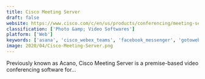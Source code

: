 ```yaml
---
title: Cisco Meeting Server
draft: false 
website: https://www.cisco.com/c/en/us/products/conferencing/meeting-server/index.html
classification: ['Photo &amp; Video Softwares']
platform: ['Web']
keywords: ['asana', 'cisco_webex_teams', 'facebook_messenger', 'gotowebinar', 'gotalk', 'houseparty', 'jitsi', 'on24', 'online_video_call', 'openmeetings', 'rhub_turbomeeting', 'rambox', 'signal', 'skype_meetings', 'theone', 'thirdlane_connect', 'uberconference', 'wire', 'zoom', 'appear.in', 'join.me']
image: 2020/04/Cisco-Meeting-Server.png
---
```

Previously known as Acano, Cisco Meeting Server is a premise-based video conferencing software for...